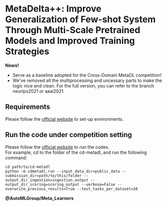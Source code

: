 # MetaDelta++: Improve Generalization of Few-shot System Through Multi-Scale Pretrained Models and Improved Training Strategies

__News!__  
- Serve as a baseline adopted for the Cross-Domain MetaDL competition!
- We've removed all the multiprocessing and uncessary parts to make the logic nice and clean. For the full version, you can refer to the branch neurips2021 or aaai2021.

## Requirements

Please follow the [official website](https://github.com/DustinCarrion/cd-metadl/tree/8c6128120ab8aac331c958b2965d42747d9dbdeb) to set-up environments.  

## Run the code under competition setting

Please follow the [official website](https://github.com/DustinCarrion/cd-metadl/tree/8c6128120ab8aac331c958b2965d42747d9dbdeb) to run the codes.  
For example, cd to the folder of the cd-metadl, and run the following command:
```
cd path/to/cd-metadl
python -m cdmetadl.run --input_data_dir=public_data --submission_dir=path/to/this/folder --output_dir_ingestion=ingestion_output --output_dir_scoring=scoring_output --verbose=False --overwrite_previous_results=True --test_tasks_per_dataset=10
```

__@AutoMLGroup/Meta_Learners__
